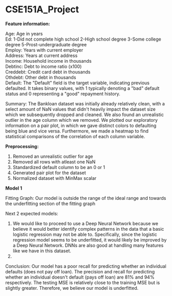 # CSE151A_Project

**Feature information:**

Age: Age in years  
Ed: 1-Did not complete high school 2-High school degree 3-Some college degree 5-Prost-undergraduate degree  
Employ: Years with current employer  
Address: Years at current address  
Income: Household income in thousands  
Debtinc: Debt to income ratio (x100)  
Creddebt: Credit card debt in thousands  
Othdebt: Other debt in thousands  
Default: The "Default" field is the target variable, indicating previous defaulted. It takes binary values, with 1 typically denoting a "bad" default status and 0 representing a "good" repayment history.  

Summary: The Bankloan dataset was initially already relatively clean, with a select amount of NaN values that didn't heavily impact the dataset size which we subsequently dropped and cleaned. We also found an unrealistic outlier in the age column which we removed. We plotted our exploratory information on a pair plot, in which we gave distinct colors to defaulting being blue and vice versa. Furthermore, we made a heatmap to find statistical comparisons of the correlation of each column variable.

**Preprocessing:**
1. Removed an unrealistic outlier for age
2. Removed all rows with atleast one NaN
3. Standardized default column to be an 0 or 1
4. Generated pair plot for the dataset
5. Normalized dataset with MinMax scalar

**Model 1**

Fitting Graph: Our model is outside the range of the ideal range and towards the underfitting section of the fitting graph

Next 2 expected models:

1. We would like to proceed to use a Deep Neural Network because we believe it would better identify complex patterns in the data that a basic logistic regression may not be able to. Specifically, since the logistic regression model seems to be underfitted, it would likely be improved by a Deep Neural Network. DNNs are also good at handling many features like we have in this dataset.
2.

Conclusion: Our model has a poor recall for predicting whether an individual defaults (does not pay off loan). The precision and recall for predicting whether an individual doesn't default (pays off loan) are 81% and 94% respectively. The testing MSE is relatively close to the training MSE but is slightly greater. Therefore, we believe our model is underfitted.
